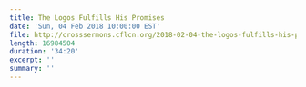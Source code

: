 ```yaml
---
title: The Logos Fulfills His Promises
date: 'Sun, 04 Feb 2018 10:00:00 EST'
file: http://crosssermons.cflcn.org/2018-02-04-the-logos-fulfills-his-promises.m4a
length: 16984504
duration: '34:20'
excerpt: ''
summary: ''
---
```

